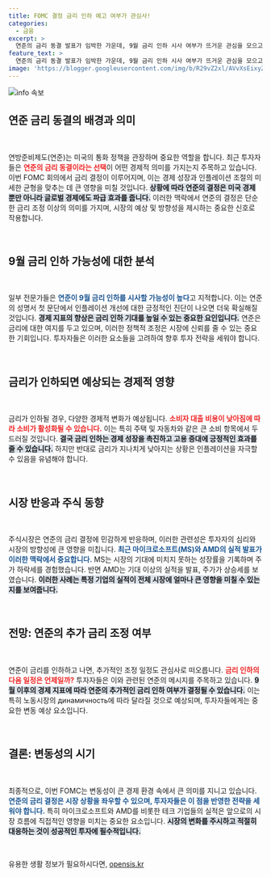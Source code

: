 ```yaml
---
title: FOMC 결정 금리 인하 예고 여부가 관심사!
categories:
  - 금융
excerpt: >
  연준의 금리 동결 발표가 임박한 가운데, 9월 금리 인하 시사 여부가 뜨거운 관심을 모으고 있습니다. 인플레이션과 고용 지표에 따라 달라질 향후 경제 전망! 투자자들에게 중요한 시점이 다가옵니다.
feature_text: >
  연준의 금리 동결 발표가 임박한 가운데, 9월 금리 인하 시사 여부가 뜨거운 관심을 모으고 있습니다. 인플레이션과 고용 지표에 따라 달라질 향후 경제 전망! 투자자들에게 중요한 시점이 다가옵니다.
image: 'https://blogger.googleusercontent.com/img/b/R29vZ2xl/AVvXsEixyZcFfHzMRdzZMjFBmAUKJYCLCGyLL1o632UiGVXcaFdKo_bkvkuCioo0uUKlGfBVcT3P84aROyZIXSBEx3Aw5nCQ3pTgDom1WDC4m8eifvWiAmWEEVb4x6G_l8C0QH225ldMjyaFvpxGEBGNO37VmDTDMHGhJPq73UglMfDca1-0aw/s1600/blogspot.png'
---
```


<p><img src="https://blogger.googleusercontent.com/img/b/R29vZ2xl/AVvXsEixyZcFfHzMRdzZMjFBmAUKJYCLCGyLL1o632UiGVXcaFdKo_bkvkuCioo0uUKlGfBVcT3P84aROyZIXSBEx3Aw5nCQ3pTgDom1WDC4m8eifvWiAmWEEVb4x6G_l8C0QH225ldMjyaFvpxGEBGNO37VmDTDMHGhJPq73UglMfDca1-0aw/s1600/blogspot.png" alt="info 속보" /></p>

<h2 data-ke-size="size26">연준 금리 동결의 배경과 의미</h2>

<p data-ke-size="size16">&nbsp;</p>

<p>연방준비제도(연준)는 미국의 통화 정책을 관장하며 중요한 역할을 합니다. 최근 투자자들은 <b><span style="color: #ee2323;">연준의 금리 동결이라는 선택</span></b>이 어떤 경제적 의미를 가지는지 주목하고 있습니다. 이번 FOMC 회의에서 금리 결정이 이루어지며, 이는 경제 성장과 인플레이션 조절의 미세한 균형을 맞추는 데 큰 영향을 미칠 것입니다. <b><span style="background-color: #21538527;">상황에 따라 연준의 결정은 미국 경제 뿐만 아니라 글로벌 경제에도 파급 효과를 줍니다.</span></b> 이러한 맥락에서 연준의 결정은 단순한 금리 조정 이상의 의미를 가지며, 시장의 예상 및 방향성을 제시하는 중요한 신호로 작용합니다. </p>

<p data-ke-size="size16">&nbsp;</p>

<h2 data-ke-size="size26">9월 금리 인하 가능성에 대한 분석</h2>

<p data-ke-size="size16">&nbsp;</p>

<p>일부 전문가들은 <b><span style="color: #1a5490;">연준이 9월 금리 인하를 시사할 가능성이 높다</span></b>고 지적합니다. 이는 연준의 성명서 첫 문단에서 인플레이션 개선에 대한 긍정적인 진단이 나오면 더욱 확실해질 것입니다. <b><span style="background-color: #21538527;">경제 지표의 향상은 금리 인하 기대를 높일 수 있는 중요한 요인입니다.</span></b> 연준은 금리에 대한 여지를 두고 있으며, 이러한 정책적 조정은 시장에 신뢰를 줄 수 있는 중요한 기회입니다. 투자자들은 이러한 요소들을 고려하여 향후 투자 전략을 세워야 합니다. </p>

<p data-ke-size="size16">&nbsp;</p>

<h2 data-ke-size="size26">금리가 인하되면 예상되는 경제적 영향</h2>

<p data-ke-size="size16">&nbsp;</p>

<p>금리가 인하될 경우, 다양한 경제적 변화가 예상됩니다. <b><span style="color: #ee2323;">소비자 대출 비용이 낮아짐에 따라 소비가 활성화될 수 있습니다.</span></b> 이는 특히 주택 및 자동차와 같은 큰 소비 항목에서 두드러질 것입니다. <b><span style="background-color: #21538527;">결국 금리 인하는 경제 성장을 촉진하고 고용 증대에 긍정적인 효과를 줄 수 있습니다.</span></b> 하지만 반대로 금리가 지나치게 낮아지는 상황은 인플레이션을 자극할 수 있음을 유념해야 합니다. </p>

<p data-ke-size="size16">&nbsp;</p>

<h2 data-ke-size="size26">시장 반응과 주식 동향</h2>

<p data-ke-size="size16">&nbsp;</p>

<p>주식시장은 연준의 금리 결정에 민감하게 반응하며, 이러한 관련성은 투자자의 심리와 시장의 방향성에 큰 영향을 미칩니다. <b><span style="color: #1a5490;">최근 마이크로소프트(MS)와 AMD의 실적 발표가 이러한 맥락에서 중요합니다.</span></b> MS는 시장의 기대에 미치지 못하는 성장률을 기록하며 주가 하락세를 경험했습니다. 반면 AMD는 기대 이상의 실적을 발표, 주가가 상승세를 보였습니다. <b><span style="background-color: #21538527;">이러한 사례는 특정 기업의 실적이 전체 시장에 얼마나 큰 영향을 미칠 수 있는지를 보여줍니다. </span></b></p>

<p data-ke-size="size16">&nbsp;</p>

<h2 data-ke-size="size26">전망: 연준의 추가 금리 조정 여부</h2>

<p data-ke-size="size16">&nbsp;</p>

<p>연준이 금리를 인하하고 나면, 추가적인 조정 일정도 관심사로 떠오릅니다. <b><span style="color: #ee2323;">금리 인하의 다음 일정은 언제일까?</span></b> 투자자들은 이와 관련된 연준의 메시지를 주목하고 있습니다. <b><span style="background-color: #21538527;">9월 이후의 경제 지표에 따라 연준의 추가적인 금리 인하 여부가 결정될 수 있습니다.</span></b> 이는 특히 노동시장의 динамичность에 따라 달라질 것으로 예상되며, 투자자들에게는 중요한 변동 예상 요소입니다.</p>

<p data-ke-size="size16">&nbsp;</p>

<h2 data-ke-size="size26">결론: 변동성의 시기</h2>

<p data-ke-size="size16">&nbsp;</p>

<p>최종적으로, 이번 FOMC는 변동성이 큰 경제 환경 속에서 큰 의미를 지니고 있습니다. <b><span style="color: #1a5490;">연준의 금리 결정은 시장 상황을 좌우할 수 있으며, 투자자들은 이 점을 반영한 전략을 세워야 합니다.</span></b> 특히 마이크로소프트와 AMD를 비롯한 테크 기업들의 실적은 앞으로의 시장 흐름에 직접적인 영향을 미치는 중요한 요소입니다. <b><span style="background-color: #21538527;">시장의 변화를 주시하고 적절히 대응하는 것이 성공적인 투자에 필수적입니다.</span></b> </p>

<p data-ke-size="size16">&nbsp;</p>
유용한 생활 정보가 필요하시다면, <a href="https://opensis.kr" rel="dofollow">opensis.kr</a>


